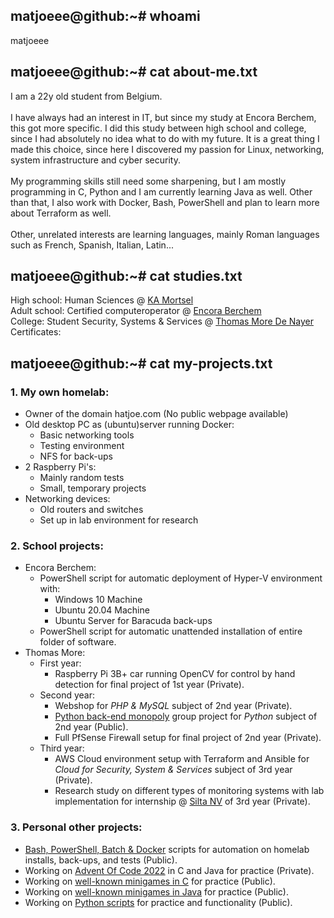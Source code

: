 ## matjoeee@github:~# whoami
matjoeee

## matjoeee@github:~# cat about-me.txt
I am a 22y old student from Belgium. <br><br>
I have always had an interest in IT, but since my study at Encora Berchem, this got more specific. I did this study between high school and college, since I had absolutely no idea what to do with my future. It is a great thing I made this choice, since here I discovered my passion for Linux, networking, system infrastructure and cyber security. <br><br>
My programming skills still need some sharpening, but I am mostly programming in C, Python and I am currently learning Java as well. Other than that, I also work with Docker, Bash, PowerShell and plan to learn more about Terraform as well.<br><br>
Other, unrelated interests are learning languages, mainly Roman languages such as French, Spanish, Italian, Latin...

## matjoeee@github:~# cat studies.txt
High school: Human Sciences @ [KA Mortsel](https://www.kamortsel.be/) <br>
Adult school: Certified computeroperator @ [Encora Berchem](https://cvoencora.stedelijkonderwijs.be/) <br>
College: Student Security, Systems & Services @ [Thomas More De Nayer](https://thomasmore.be/nl/campus-de-nayer) <br>
Certificates:

## matjoeee@github:~# cat my-projects.txt
### 1. My own homelab:
- Owner of the domain hatjoe.com (No public webpage available)
- Old desktop PC as (ubuntu)server running Docker:
  - Basic networking tools
  - Testing environment
  - NFS for back-ups
- 2 Raspberry Pi's:
  - Mainly random tests
  - Small, temporary projects
- Networking devices:
  - Old routers and switches
  - Set up in lab environment for research <br>
### 2. School projects:
- Encora Berchem:
  - PowerShell script for automatic deployment of Hyper-V environment with:
    - Windows 10 Machine
    - Ubuntu 20.04 Machine
    - Ubuntu Server for Baracuda back-ups
  - PowerShell script for automatic unattended installation of entire folder of software.
- Thomas More:
  - First year:
    - Raspberry Pi 3B+ car running OpenCV for control by hand detection for final project of 1st year (Private).
  - Second year:
    - Webshop for *PHP & MySQL* subject of 2nd year (Private).
    - [Python back-end monopoly](https://github.com/Python-Project-Thomas-More-year-2/backend-flask-Python-Project-Thomas-More-year-2) group project for *Python* subject of 2nd year (Public). 
    - Full PfSense Firewall setup for final project of 2nd year (Private).
  - Third year:
    - AWS Cloud environment setup with Terraform and Ansible for *Cloud for Security, System & Services* subject of 3rd year (Private).
    - Research study on different types of monitoring systems with lab implementation for internship @ [Silta NV](https://silta-ict.be/) of 3rd year (Private). <br>
### 3. Personal other projects:
- [Bash, PowerShell, Batch & Docker](https://github.com/matjoeee/Scripting) scripts for automation on homelab installs, back-ups, and tests (Public).
- Working on [Advent Of Code 2022](https://adventofcode.com/2022) in C and Java for practice (Private).
- Working on [well-known minigames in C](https://github.com/matjoeee/C-Minigames) for practice (Public).
- Working on [well-known minigames in Java](https://github.com/matjoeee/Java-Minigames) for practice (Public).
- Working on [Python scripts](https://github.com/matjoeee/Python-Scripts) for practice and functionality (Public).
